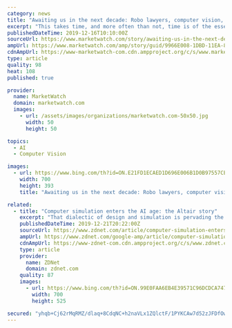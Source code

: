 ```yaml
---
category: news
title: "Awaiting us in the next decade: Robo lawyers, computer vision, AI-powered education"
excerpt: "This takes time, and more often than not, time is of the essence when it comes to cancer. Computer vision is everywhere. It’s an integral part of AI-powered smartphone cameras that can recognize and adapt to photographed objects and sensors that help autonomous cars and robots navigate their environment. Smart cities use it to monitor traffic ..."
publishedDateTime: 2019-12-16T10:10:00Z
sourceUrl: https://www.marketwatch.com/story/awaiting-us-in-the-next-decade-robo-lawyers-computer-vision-ai-powered-education-2019-12-16
ampUrl: https://www.marketwatch.com/amp/story/guid/9966E008-1DBD-11EA-87D1-F95C118C2ABD
cdnAmpUrl: https://www-marketwatch-com.cdn.ampproject.org/c/s/www.marketwatch.com/amp/story/guid/9966E008-1DBD-11EA-87D1-F95C118C2ABD
type: article
quality: 98
heat: 108
published: true

provider:
  name: MarketWatch
  domain: marketwatch.com
  images:
    - url: /assets/images/organizations/marketwatch.com-50x50.jpg
      width: 50
      height: 50

topics:
  - AI
  - Computer Vision

images:
  - url: https://www.bing.com/th?id=ON.E21FD1ECAED1D696E006B1D0B97557CE
    width: 700
    height: 393
    title: "Awaiting us in the next decade: Robo lawyers, computer vision, AI-powered education"

related:
  - title: "Computer simulation enters the AI age: the Altair story"
    excerpt: "That dialectic of design and simulation is pervading the world thanks to AI, Scapa believes. \"We are at a moment in time where for many things that we do, the algorithms are driving decisions,\" is the way Scapa broadly views the landscape of society, not just engineering. \"For me it's all about how algorithms are assisting humans to make deci ..."
    publishedDateTime: 2019-12-21T20:22:00Z
    sourceUrl: https://www.zdnet.com/article/computer-simulation-enters-the-ai-age-the-altair-story/
    ampUrl: https://www.zdnet.com/google-amp/article/computer-simulation-enters-the-ai-age-the-altair-story/
    cdnAmpUrl: https://www-zdnet-com.cdn.ampproject.org/c/s/www.zdnet.com/google-amp/article/computer-simulation-enters-the-ai-age-the-altair-story/
    type: article
    provider:
      name: ZDNet
      domain: zdnet.com
    quality: 87
    images:
      - url: https://www.bing.com/th?id=ON.99E0FAA6EB4E39571C96DCDCA74731E2
        width: 700
        height: 525

secured: "yhqb+Cj62rMqRMZ/dlaq+8CdqNC+h2naVLx1ZQlctF/1PYKCAw7d52zJFDfOwDpaB3ebXDMkk6//SIgX1Cxa5lNevH4BRZjb0WHJc1U4DekjrkqVxMVWKFilQXmBliFaW90Exp89PS4fyE0g11f8TslkK18zMTdwM48AOe22Z/02Sub2S8PN65OrV7TJuUFOUV3g6ac3yGjNdlvxpJHtfq+Bh1OeBKRUhZFgTbpDU+CHTJWhWEATKXn/fhiF4O0qB3NXwWRNH4GZJ3WLO49NEw==;fo7Fwm5lsUoUy4mK/3tmEA=="
---
```


